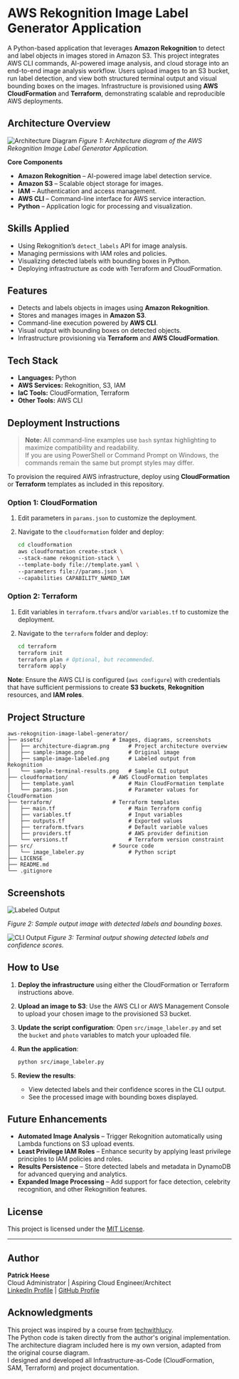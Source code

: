 # AWS Rekognition Image Label Generator Application
A Python-based application that leverages **Amazon Rekognition** to detect and label objects in images stored in Amazon S3. This project integrates AWS CLI commands, AI-powered image analysis, and cloud storage into an end-to-end image analysis workflow. Users upload images to an S3 bucket, run label detection, and view both structured terminal output and visual bounding boxes on the images. Infrastructure is provisioned using **AWS CloudFormation** and **Terraform**, demonstrating scalable and reproducible AWS deployments.

## Architecture Overview
![Architecture Diagram](assets/architecture-diagram.png)
*Figure 1: Architecture diagram of the AWS Rekognition Image Label Generator Application.*

**Core Components**  
- **Amazon Rekognition** – AI-powered image label detection service.  
- **Amazon S3** – Scalable object storage for images.  
- **IAM** – Authentication and access management.  
- **AWS CLI** – Command-line interface for AWS service interaction.  
- **Python** – Application logic for processing and visualization.

## Skills Applied
- Using Rekognition’s `detect_labels` API for image analysis.
- Managing permissions with IAM roles and policies.
- Visualizing detected labels with bounding boxes in Python.
- Deploying infrastructure as code with Terraform and CloudFormation.

## Features
- Detects and labels objects in images using **Amazon Rekognition**.  
- Stores and manages images in **Amazon S3**.  
- Command-line execution powered by **AWS CLI**.  
- Visual output with bounding boxes on detected objects.  
- Infrastructure provisioning via **Terraform** and **AWS CloudFormation**.

## Tech Stack
- **Languages:** Python
- **AWS Services:** Rekognition, S3, IAM
- **IaC Tools:** CloudFormation, Terraform
- **Other Tools:** AWS CLI

## Deployment Instructions
> **Note:** All command-line examples use `bash` syntax highlighting to maximize compatibility and readability.  
> If you are using PowerShell or Command Prompt on Windows, the commands remain the same but prompt styles may differ.

To provision the required AWS infrastructure, deploy using **CloudFormation** or **Terraform** templates as included in this repository.

### Option 1: **CloudFormation**
1. Edit parameters in `params.json` to customize the deployment.

2. Navigate to the `cloudformation` folder and deploy:
   ```bash
   cd cloudformation
   aws cloudformation create-stack \
   --stack-name rekognition-stack \
   --template-body file://template.yaml \
   --parameters file://params.json \
   --capabilities CAPABILITY_NAMED_IAM
   ```

### Option 2: **Terraform**
1. Edit variables in `terraform.tfvars` and/or `variables.tf` to customize the deployment.

2. Navigate to the `terraform` folder and deploy:
   ```bash
   cd terraform
   terraform init
   terraform plan # Optional, but recommended.
   terraform apply
   ```

**Note**: Ensure the AWS CLI is configured (`aws configure`) with credentials that have sufficient permissions to create **S3 buckets**, **Rekognition** resources, and **IAM roles**.

## Project Structure
```plaintext
aws-rekognition-image-label-generator/
├── assets/                      # Images, diagrams, screenshots
│   ├── architecture-diagram.png      # Project architecture overview
│   ├── sample-image.png              # Original image
│   ├── sample-image-labeled.png      # Labeled output from Rekognition
│   └── sample-terminal-results.png   # Sample CLI output
├── cloudformation/              # AWS CloudFormation templates
│   ├── template.yaml                 # Main CloudFormation template
│   └── params.json                   # Parameter values for CloudFormation
├── terraform/                   # Terraform templates
│   ├── main.tf                       # Main Terraform config
│   ├── variables.tf                  # Input variables
│   ├── outputs.tf					  # Exported values
│   ├── terraform.tfvars              # Default variable values
│   ├── providers.tf			      # AWS provider definition
│   └── versions.tf					  # Terraform version constraint
├── src/                         # Source code
│   └── image_labeler.py              # Python script
├── LICENSE                      
├── README.md                   
└── .gitignore                 
```

## Screenshots
![Labeled Output](assets/sample-image-labeled.png)

*Figure 2: Sample output image with detected labels and bounding boxes.*

![CLI Output](assets/sample-terminal-results.png)
*Figure 3: Terminal output showing detected labels and confidence scores.*

## How to Use
1. **Deploy the infrastructure** using either the CloudFormation or Terraform instructions above.

2. **Upload an image to S3**: Use the AWS CLI or AWS Management Console to upload your chosen image to the provisioned S3 bucket.

3. **Update the script configuration**: Open `src/image_labeler.py` and set the `bucket` and `photo` variables to match your uploaded file.

4. **Run the application**:
   ```bash
   python src/image_labeler.py
   ```
   
5. **Review the results**:
   - View detected labels and their confidence scores in the CLI output.
   - See the processed image with bounding boxes displayed.

## Future Enhancements
- **Automated Image Analysis** – Trigger Rekognition automatically using Lambda functions on S3 upload events.
- **Least Privilege IAM Roles** – Enhance security by applying least privilege principles to IAM policies and roles.
- **Results Persistence** – Store detected labels and metadata in DynamoDB for advanced querying and analytics.
- **Expanded Image Processing** – Add support for face detection, celebrity recognition, and other Rekognition features.

## License
This project is licensed under the [MIT License](LICENSE).

---

## Author
**Patrick Heese**  
Cloud Administrator | Aspiring Cloud Engineer/Architect  
[LinkedIn Profile](https://www.linkedin.com/in/patrick-heese/) | [GitHub Profile](https://github.com/patrick-heese)

## Acknowledgments
This project was inspired by a course from [techwithlucy](https://github.com/techwithlucy).  
The Python code is taken directly from the author's original implementation.  
The architecture diagram included here is my own version, adapted from the original course diagram.  
I designed and developed all Infrastructure-as-Code (CloudFormation, SAM, Terraform) and project documentation.  
